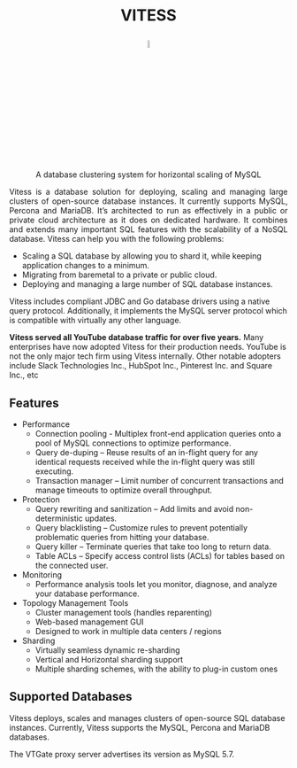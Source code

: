 <h1> <p align="center">VITESS</p></h1> 
<p align="center"><img src="https://vitess.io/img/logos/vitess.png" width="6%"><br>
 A database clustering system for horizontal scaling of MySQL</p>

 <p align="justify">Vitess is a database solution for deploying, scaling and managing large clusters of open-source database instances. It currently supports MySQL, Percona and MariaDB. It’s architected to run as effectively in a public or private cloud architecture as it does on dedicated hardware. It combines and extends many important SQL features with the scalability of a NoSQL database. Vitess can help you with the following problems:

- Scaling a SQL database by allowing you to shard it, while keeping application changes to a minimum.
- Migrating from baremetal to a private or public cloud.
- Deploying and managing a large number of SQL database instances.
  
Vitess includes compliant JDBC and Go database drivers using a native query protocol. Additionally, it implements the MySQL server protocol which is compatible with virtually any other language.

**Vitess served all YouTube database traffic for over five years.** Many enterprises have now adopted Vitess for their production needs. YouTube is not the only major tech firm using Vitess internally. Other notable adopters include Slack Technologies Inc., HubSpot Inc., Pinterest Inc. and Square Inc., etc</p>

## **Features**
- Performance
  - Connection pooling - Multiplex front-end application queries onto a pool of MySQL connections to optimize performance.
  - Query de-duping – Reuse results of an in-flight query for any identical requests received while the in-flight query was still executing.
  - Transaction manager – Limit number of concurrent transactions and manage timeouts to optimize overall throughput. 
- Protection
  - Query rewriting and sanitization – Add limits and avoid non-deterministic updates.
  - Query blacklisting – Customize rules to prevent potentially problematic queries from hitting your database.
  - Query killer – Terminate queries that take too long to return data.
  - Table ACLs – Specify access control lists (ACLs) for tables based on the connected user.
- Monitoring
  - Performance analysis tools let you monitor, diagnose, and analyze your database performance.
- Topology Management Tools
  - Cluster management tools (handles reparenting)
  - Web-based management GUI
  - Designed to work in multiple data centers / regions
- Sharding
  - Virtually seamless dynamic re-sharding
  - Vertical and Horizontal sharding support
  - Multiple sharding schemes, with the ability to plug-in custom ones

## **Supported Databases**
Vitess deploys, scales and manages clusters of open-source SQL database instances. Currently, Vitess supports the MySQL, Percona and MariaDB databases.

The VTGate proxy server advertises its version as MySQL 5.7.

